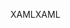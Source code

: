 <span data-ttu-id="0f7c1-101">XAML</span><span class="sxs-lookup"><span data-stu-id="0f7c1-101">XAML</span></span>